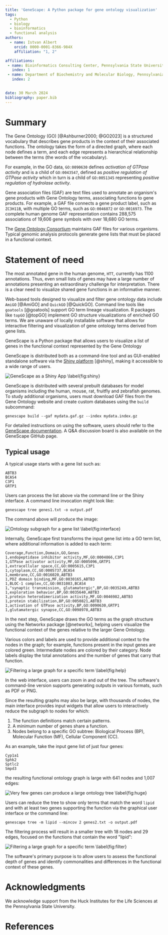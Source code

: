 ```yaml
---
title: 'GeneScape: A Python package for gene ontology visualization'
tags:
  - Python
  - biology
  - bioinformatics
  - functional analysis
authors:
  - name: Istvan Albert
    orcid: 0000-0001-8366-984X
    affiliation: "1, 2"

affiliations:
 - name: Bioinformatics Consulting Center, Pennsylvania State University, United States of America
   index: 1
 - name: Department of Biochemistry and Molecular Biology, Pennsylvania State University, United States of America
   index: 2
   

date: 30 March 2024
bibliography: paper.bib
---
```


# Summary

The Gene Ontology (GO)  [@Ashburner2000; @GO2023] is a structured vocabulary that describes gene products in the context of their associated functions. The ontology takes the form of a directed graph, where each node defines a term, and each edge represents a hierarchical relationship between the terms (the words of the vocabulary).

For example, in the GO data, `GO:0090630` defines *activation of GTPase activity* and is a child of `GO:0043547`, defined as *positive regulation of GTPase activity* which in turn is a child of `GO:0051345` representing *positive regulation of hydrolase activity*. 

Gene association files (GAF) are text files used to annotate an organism's gene products with Gene Ontology terms, associating functions to gene products. For example, a GAF file connects a gene product label, such as `ZC3H11B`, with multiple GO terms, such as `GO:0046872` or `GO:0016973`. The complete human genome GAF representation contains 288,575 associations of 19,606 gene symbols with over 18,680 GO terms.

The [Gene Ontology Consortium][GO] maintains GAF files for various organisms. Typical genomic analysis protocols generate gene lists that must be placed in a functional context. 

[GO]: https://geneontology.org/

# Statement of need

The most annotated gene in the human genome, `HTT`, currently has 1100 annotations. Thus, even small lists of genes may have a large number of annotations presenting an extraordinary challenge for interpretation. There is a clear need to visualize shared gene functions in an informative manner. 

Web-based tools designed to visualize and filter gene ontology data include `AmiGO` [@AmiGO] and `QuickGO` [@QuickGO]. Command line tools like `goatools` [@goatools] support GO term lineage visualization. R packages like `topGO` [@topGO] implement GO structure visualizations of enriched GO terms. We are unaware of locally installable software that allows for interactive filtering and visualization of gene ontology terms derived from gene lists.

GeneScape is a Python package that allows users to visualize a list of genes in the functional context represented by the Gene Ontology

GeneScape is distributed both as a command-line tool and as GUI-enabled standalone software via the [Shiny platform][shiny] [@shiny], making it accessible to a wide range of users.

![GeneScape as a Shiny App \label{fig:shiny}](images/gs_web_interface.png)

[shiny]: https://shiny.posit.co/

GeneScape is distributed with several prebuilt databases for model organisms including the human, mouse, rat, fruitfly and zebrafish genomes. To study additional organisms, users must download GAF files from the Gene Ontology website and create custom databases using the `build` subcommand:

```
genescape build --gaf mydata.gaf.gz --index mydata.index.gz 
```

For detailed instructions on using the software, users should refer to the [GeneScape documentation][docs]. A Q&A discussion board is also available on the GeneScape GitHub page.

[genescape]: https://github.com/ialbert/genescape-central
[docs]: https://github.com/ialbert/genescape-central

## Typical usage

A typical usage starts with a gene list such as: 

```
ABTB3 
BCAS4
C3P1
GRTP1
```

Users can process the list above via the command line or the Shiny interface. A command line invocation might look like:

```console
genescape tree genes1.txt -o output.pdf
```

The command above will produce the image:

![Ontology subgraph for a gene list \label{fig:interface}][img_shiny]

[img_shiny]: images/gs_output_1.png

Internally, GeneScape first transforms the input gene list into a GO term list, where additional information is added to each term:

```
Coverage,Function,Domain,GO,Genes
1,endopeptidase inhibitor activity,MF,GO:0004866,C3P1
1,GTPase activator activity,MF,GO:0005096,GRTP1
1,extracellular space,CC,GO:0005615,C3P1
1,cytoplasm,CC,GO:0005737,BCAS4
1,membrane,CC,GO:0016020,ABTB3
1,PDZ domain binding,MF,GO:0030165,ABTB3
1,BLOC-1 complex,CC,GO:0031083,BCAS4
1,"synaptic transmission, glutamatergic",BP,GO:0035249,ABTB3
1,exploration behavior,BP,GO:0035640,ABTB3
1,protein heterodimerization activity,MF,GO:0046982,ABTB3
1,protein stabilization,BP,GO:0050821,ABTB3
1,activation of GTPase activity,BP,GO:0090630,GRTP1
1,glutamatergic synapse,CC,GO:0098978,ABTB3
```

In the next step, GeneScape draws the GO terms as the graph structure using the Networkx package [@networkx], helping users visualize the functional context of the genes relative to the larger Gene Ontology.

Various colors and labels are used to provide additional context to the nodes in the graph; for example, functions present in the input genes are colored green. Intermediate nodes are colored by their category. Node labels display the total annotations and the number of genes that carry that function.

![Filtering a large graph for a specific term \label{fig:help}][img_help]

[img_help]: images/node_help_1.png

In the web interface, users can zoom in and out of the tree. The software's command-line version supports generating outputs in various formats, such as PDF or PNG. 

Since the resulting graphs may also be large, with thousands of nodes, the main interface provides input widgets that allow users to interactively reduce the subgraph to nodes for which:

1. The function definitions match certain patterns.
2. A minimum number of genes share a function. 
3. Nodes belong to a specific GO subtree: Biological Process (BP), Molecular Function (MF), Cellular Component (CC).

As an example, take the input gene list of just four genes:

```
Cyp1a1
Sphk2
Sptlc2
Smpd3
```

the resulting functional ontology graph is large with 641 nodes and 1,007 edges:

![Very few genes can produce a large ontology tree \label{fig:huge}][img_bigtree]

[img_bigtree]: images/gs_output_2.png

Users can reduce the tree to show only terms that match the word `lipid` and with at least two genes supporting the function via the graphical user interface or the command line:

```console
genescape tree -m lipid --mincov 2 genes2.txt -o output.pdf
```

The filtering process will result in a smaller tree with 18 nodes and 29 edges, focused on the functions that contain the word "lipid":

![Filtering a large graph for a specific term \label{fig:filter}][img_filter]

[img_filter]: images/gs_output_3.png


The software's primary purpose is to allow users to assess the functional depth of genes and identify commonalities and differences in the functional context of these genes.

# Acknowledgments

We acknowledge support from the Huck Institutes for the Life Sciences at the Pennsylvania State University.

# References
